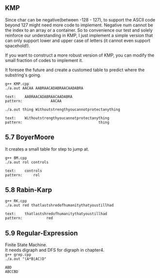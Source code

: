 ## KMP 

Since char can be negative(between -128 - 127), to support the ASCII code beyond 127 might need more code to implement. Negative num cannot be the index to an array or a container. So to convenience our test and solely reinforce our understanding in KMP, I just implement a simple version that can only support lower and upper case of letters (it cannot even support spacehold!).  

If you want to construct a more robust version of KMP, you can modify the small fraction of codes to implement it.

It foresee the future and create a customed table to predict where the substring's going.  

`g++ KMP.cpp`  
`./a.out AACAA AABRAACADABRAACAADABRA`  

```
text:    AABRAACADABRAACAADABRA
pattern:             AACAA
```

`./a.out thing Withoutstrengthyoucannotprotectanything`  

```
text:    Withoutstrengthyoucannotprotectanything
pattern:                                   thing
```

## 5.7 BoyerMoore  

It creates a small table for step to jump at. 

`g++ BM.cpp`  
`./a.out rol controls`  
```
text:    controls
pattern:     rol
```  

## 5.8 Rabin-Karp
`g++ RK.cpp`  
`./a.out red thatlastshredofhumanitythatyoustillhad`
```
text:    thatlastshredofhumanitythatyoustillhad
pattern:           red                         
```

## 5.9 Regular-Expression  
Finite State Machine.  
It needs digraph and DFS for digraph in chapter4.  
`g++ grep.cpp`  
`./a.out "(A*B|AC)D"`  
```
ABD
ABCCBD
```